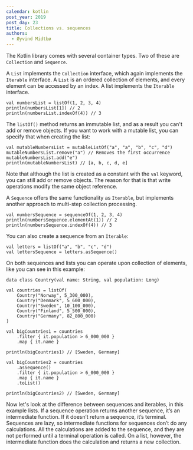 ```yaml
---
calendar: kotlin
post_year: 2019
post_day: 23
title: Collections vs. sequences
authors:
  - Øyvind Midtbø
---
```

The Kotlin library comes with several container types. Two of these are `Collection` and `Sequence`.

A `List` implements the `Collection` interface, which again implements the `Iterable` interface. A `List` is an ordered collection of elements, and every element can be accessed by an index. A list implements the `Iterable` interface.

```
val numbersList = listOf(1, 2, 3, 4)
println(numbersList[1]) // 2
println(numbersList.indexOf(4)) // 3
```

The `listOf()` method returns an immutable list, and as a result you can't add or remove objects. If you want to work with a mutable list, you can specify that when creating the list:

```
val mutableNumbersList = mutableListOf("a", "a", "b", "c", "d")
mutableNumbersList.remove("a") // Removes the first occurrence
mutableNumbersList.add("e")
println(mutableNumbersList) // [a, b, c, d, e]
```

Note that although the list is created as a constant with the `val` keyword, you can still add or remove objects. The reason for that is that write operations modify the same object reference.

A `Sequence` offers the same functionality as `Iterable`, but implements another approach to multi-step collection processing.

```
val numbersSequence = sequenceOf(1, 2, 3, 4)
println(numbersSequence.elementAt(1)) // 2
println(numbersSequence.indexOf(4)) // 3
```

You can also create a sequence from an `Iterable`:
```
val letters = listOf("a", "b", "c", "d")
val lettersSequence = letters.asSequence()
```

On both sequences and lists you can operate upon collection of elements, like you can see in this example:
```
data class Country(val name: String, val population: Long)

val countries = listOf(
    Country("Norway", 5_300_000),
    Country("Denmark", 5_600_000),
    Country("Sweden", 10_100_000),
    Country("Finland", 5_500_000),
    Country("Germany", 82_800_000)
)

val bigCountries1 = countries
    .filter { it.population > 6_000_000 }
    .map { it.name }

println(bigCountries1) // [Sweden, Germany]

val bigCountries2 = countries
    .asSequence()
    .filter { it.population > 6_000_000 }
    .map { it.name }
    .toList()

println(bigCountries2) // [Sweden, Germany]
```

Now let's look at the difference between sequences and iterables, in this example lists. If a sequence operation returns another sequence, it’s an intermediate function. If it doesn’t return a sequence, it’s terminal. Sequences are lazy, so intermediate functions for sequences don’t do any calculations. All the calculations are added to the sequence, and they are not performed until a terminal operation is called. On a list, however, the intermediate function does the calculation and returns a new collection.
